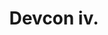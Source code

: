 ﻿---
number: 4
title: Devcon iv.
description: "Devcon iv brought Ethereum's ecosystem and family back to Europe with a 2018 event at the Prague Convention Center in the Czech Republic (Czechia). With 3,000 strong in attendance, Devcon iv was filled with talks, experiences, teams from a matured application ecosystem, and more enterprise support than ever before. The week's expansive content, which was featured across on 5+ stages, can be found here."
location: "Prague, Czech Republic"
startDate: 2018-10-30
endDate: 2018-11-02
imageUrl: /assets/uploads/editions/devcon4.png
urls:
  - title: Playlist
    url: /archive/playlists/devcon-4/
---